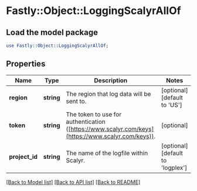 # Fastly::Object::LoggingScalyrAllOf

## Load the model package
```perl
use Fastly::Object::LoggingScalyrAllOf;
```

## Properties
Name | Type | Description | Notes
------------ | ------------- | ------------- | -------------
**region** | **string** | The region that log data will be sent to. | [optional] [default to &#39;US&#39;]
**token** | **string** | The token to use for authentication ([https://www.scalyr.com/keys](https://www.scalyr.com/keys)). | [optional] 
**project_id** | **string** | The name of the logfile within Scalyr. | [optional] [default to &#39;logplex&#39;]

[[Back to Model list]](../README.md#documentation-for-models) [[Back to API list]](../README.md#documentation-for-api-endpoints) [[Back to README]](../README.md)


